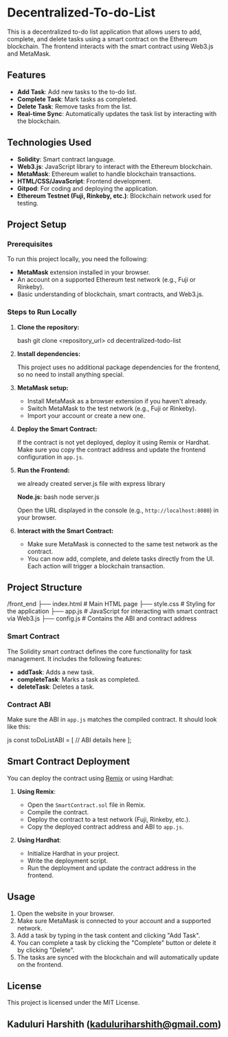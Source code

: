 # Decentralized-To-do-List
This is a decentralized to-do list application that allows users to add, complete, and delete tasks using a smart contract on the Ethereum blockchain. The frontend interacts with the smart contract using Web3.js and MetaMask.

## Features

- **Add Task**: Add new tasks to the to-do list.
- **Complete Task**: Mark tasks as completed.
- **Delete Task**: Remove tasks from the list.
- **Real-time Sync**: Automatically updates the task list by interacting with the blockchain.

## Technologies Used

- **Solidity**: Smart contract language.
- **Web3.js**: JavaScript library to interact with the Ethereum blockchain.
- **MetaMask**: Ethereum wallet to handle blockchain transactions.
- **HTML/CSS/JavaScript**: Frontend development.
- **Gitpod**: For coding and deploying the application.
- **Ethereum Testnet (Fuji, Rinkeby, etc.)**: Blockchain network used for testing.

## Project Setup

### Prerequisites

To run this project locally, you need the following:

- **MetaMask** extension installed in your browser.
- An account on a supported Ethereum test network (e.g., Fuji or Rinkeby).
- Basic understanding of blockchain, smart contracts, and Web3.js.
  
### Steps to Run Locally

1. **Clone the repository:**

   bash
   git clone <repository_url>
   cd decentralized-todo-list
   

2. **Install dependencies:**

   This project uses no additional package dependencies for the frontend, so no need to install anything special.

3. **MetaMask setup:**

   - Install MetaMask as a browser extension if you haven't already.
   - Switch MetaMask to the test network (e.g., Fuji or Rinkeby).
   - Import your account or create a new one.

4. **Deploy the Smart Contract:**

   If the contract is not yet deployed, deploy it using Remix or Hardhat. Make sure you copy the contract address and update the frontend configuration in `app.js`.

5. **Run the Frontend:**

   we already created server.js file with express library

   **Node.js:**
   bash
   node server.js
   
   Open the URL displayed in the console (e.g., `http://localhost:8080`) in your browser.

6. **Interact with the Smart Contract:**

   - Make sure MetaMask is connected to the same test network as the contract.
   - You can now add, complete, and delete tasks directly from the UI. Each action will trigger a blockchain transaction.

## Project Structure


/front_end
  ├── index.html        # Main HTML page
  ├── style.css         # Styling for the application
  ├── app.js            # JavaScript for interacting with smart contract via Web3.js
  ├── config.js         # Contains the ABI and contract address


### Smart Contract

The Solidity smart contract defines the core functionality for task management. It includes the following features:

- **addTask**: Adds a new task.
- **completeTask**: Marks a task as completed.
- **deleteTask**: Deletes a task.
### Contract ABI

Make sure the ABI in `app.js` matches the compiled contract. It should look like this:

js
const toDoListABI = [
    // ABI details here
];


## Smart Contract Deployment

You can deploy the contract using [Remix](https://remix.ethereum.org/) or using Hardhat:

1. **Using Remix**:
   - Open the `SmartContract.sol` file in Remix.
   - Compile the contract.
   - Deploy the contract to a test network (Fuji, Rinkeby, etc.).
   - Copy the deployed contract address and ABI to `app.js`.

2. **Using Hardhat**:
   - Initialize Hardhat in your project.
   - Write the deployment script.
   - Run the deployment and update the contract address in the frontend.

## Usage

1. Open the website in your browser.
2. Make sure MetaMask is connected to your account and a supported network.
3. Add a task by typing in the task content and clicking "Add Task".
4. You can complete a task by clicking the "Complete" button or delete it by clicking "Delete".
5. The tasks are synced with the blockchain and will automatically update on the frontend.

## License

This project is licensed under the MIT License.

## Kaduluri Harshith (kaduluriharshith@gmail.com)
